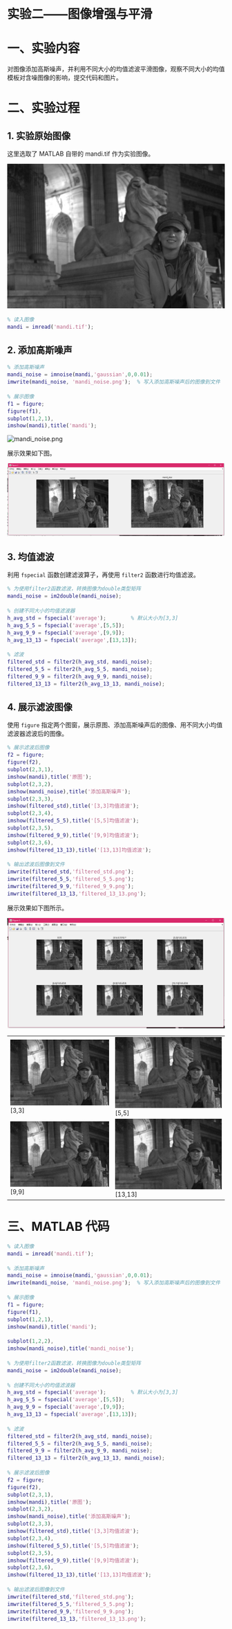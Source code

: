 # 实验二——图像增强与平滑

# 一、实验内容

对图像添加高斯噪声，并利用不同大小的均值滤波平滑图像，观察不同大小的均值模板对含噪图像的影响，提交代码和图片。

# 二、实验过程

## 1. 实验原始图像

这里选取了 MATLAB 自带的 mandi.tif 作为实验图像。

![mandi.tif](./mandi.png "mandi.tif")

```matlab
% 读入图像
mandi = imread('mandi.tif');
```

## 2. 添加高斯噪声

```matlab
% 添加高斯噪声
mandi_noise = imnoise(mandi,'gaussian',0,0.01);
imwrite(mandi_noise, 'mandi_noise.png');  % 写入添加高斯噪声后的图像到文件

% 展示图像
f1 = figure;
figure(f1),
subplot(1,2,1),
imshow(mandi),title('mandi');
```

![mandi_noise.png](./mandi_noise.png "mandi_noise.png")

展示效果如下图。

![figure 1](./figure1.png)

## 3. 均值滤波

利用 `fspecial` 函数创建滤波算子，再使用 `filter2` 函数进行均值滤波。

```matlab
% 为使用filter2函数滤波，转换图像为double类型矩阵
mandi_noise = im2double(mandi_noise);

% 创建不同大小的均值滤波器
h_avg_std = fspecial('average');        % 默认大小为[3,3]
h_avg_5_5 = fspecial('average',[5,5]);
h_avg_9_9 = fspecial('average',[9,9]);
h_avg_13_13 = fspecial('average',[13,13]);

% 滤波
filtered_std = filter2(h_avg_std, mandi_noise);
filtered_5_5 = filter2(h_avg_5_5, mandi_noise);
filtered_9_9 = filter2(h_avg_9_9, mandi_noise);
filtered_13_13 = filter2(h_avg_13_13, mandi_noise);
```

## 4. 展示滤波图像

使用 `figure` 指定两个图窗，展示原图、添加高斯噪声后的图像、用不同大小均值滤波器滤波后的图像。

```matlab
% 展示滤波后图像
f2 = figure;
figure(f2),
subplot(2,3,1),
imshow(mandi),title('原图');
subplot(2,3,2),
imshow(mandi_noise),title('添加高斯噪声');
subplot(2,3,3),
imshow(filtered_std),title('[3,3]均值滤波');
subplot(2,3,4),
imshow(filtered_5_5),title('[5,5]均值滤波');
subplot(2,3,5),
imshow(filtered_9_9),title('[9,9]均值滤波');
subplot(2,3,6),
imshow(filtered_13_13),title('[13,13]均值滤波');

% 输出滤波后图像到文件
imwrite(filtered_std,'filtered_std.png');
imwrite(filtered_5_5,'filtered_5_5.png');
imwrite(filtered_9_9,'filtered_9_9.png');
imwrite(filtered_13_13,'filtered_13_13.png');
```

展示效果如下图所示。

![figure 2](./figure2.png)

|                                         |                                                 |
| --------------------------------------- | ----------------------------------------------- |
| ![3,3](./filtered_std.png "[3,3]")[3,3] | ![5,5](./filtered_5_5.png "[5,5]")[5,5]         |
| ![9,9](./filtered_9_9.png "[9,9]")[9,9] | ![13,13](./filtered_13_13.png "[13,13]")[13,13] |

# 三、MATLAB 代码

```matlab
% 读入图像
mandi = imread('mandi.tif');

% 添加高斯噪声
mandi_noise = imnoise(mandi,'gaussian',0,0.01);
imwrite(mandi_noise, 'mandi_noise.png');  % 写入添加高斯噪声后的图像到文件

% 展示图像
f1 = figure;
figure(f1),
subplot(1,2,1),
imshow(mandi),title('mandi');

subplot(1,2,2),
imshow(mandi_noise),title('mandi_noise');

% 为使用filter2函数滤波，转换图像为double类型矩阵
mandi_noise = im2double(mandi_noise);

% 创建不同大小的均值滤波器
h_avg_std = fspecial('average');        % 默认大小为[3,3]
h_avg_5_5 = fspecial('average',[5,5]);
h_avg_9_9 = fspecial('average',[9,9]);
h_avg_13_13 = fspecial('average',[13,13]);

% 滤波
filtered_std = filter2(h_avg_std, mandi_noise);
filtered_5_5 = filter2(h_avg_5_5, mandi_noise);
filtered_9_9 = filter2(h_avg_9_9, mandi_noise);
filtered_13_13 = filter2(h_avg_13_13, mandi_noise);

% 展示滤波后图像
f2 = figure;
figure(f2),
subplot(2,3,1),
imshow(mandi),title('原图');
subplot(2,3,2),
imshow(mandi_noise),title('添加高斯噪声');
subplot(2,3,3),
imshow(filtered_std),title('[3,3]均值滤波');
subplot(2,3,4),
imshow(filtered_5_5),title('[5,5]均值滤波');
subplot(2,3,5),
imshow(filtered_9_9),title('[9,9]均值滤波');
subplot(2,3,6),
imshow(filtered_13_13),title('[13,13]均值滤波');

% 输出滤波后图像到文件
imwrite(filtered_std,'filtered_std.png');
imwrite(filtered_5_5,'filtered_5_5.png');
imwrite(filtered_9_9,'filtered_9_9.png');
imwrite(filtered_13_13,'filtered_13_13.png');
```

